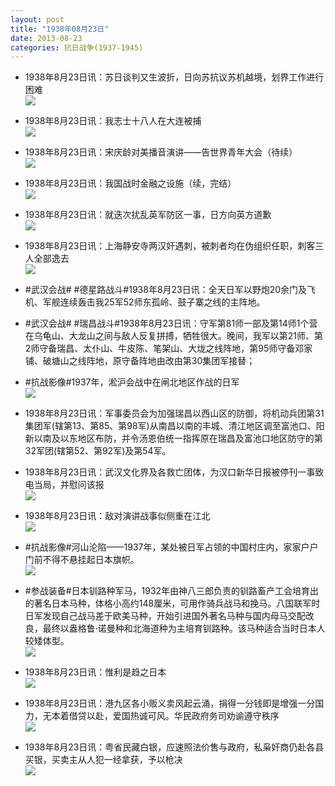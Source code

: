 ```yaml
---
layout: post
title: "1938年08月23日"
date: 2013-08-23
categories: 抗日战争(1937-1945)
---
```


<meta name="referrer" content="no-referrer" />

- 1938年8月23日讯：苏日谈判又生波折，日向苏抗议苏机越境，划界工作进行困难 <br/><img src="https://ww4.sinaimg.cn/large/aca367d8jw1e7wzvoptm7j20aw0psac6.jpg" />

- 1938年8月23日讯：我志士十八人在大连被捕 <br/><img src="https://ww2.sinaimg.cn/large/aca367d8jw1e7wy5cde26j207r06nwet.jpg" />

- 1938年8月23日讯：宋庆龄对美播音演讲——告世界青年大会（待续） <br/><img src="https://ww2.sinaimg.cn/large/aca367d8jw1e7wwgvwem5j20c10ja0wc.jpg" />

- 1938年8月23日讯：我国战时金融之设施（续，完结） <br/><img src="https://ww2.sinaimg.cn/large/aca367d8jw1e7wuojoa25j20c11d0n3j.jpg" />

- 1938年8月23日讯：就迭次扰乱英军防区一事，日方向英方道歉 <br/><img src="https://ww2.sinaimg.cn/large/aca367d8jw1e7wsxvu4l0j205v0craam.jpg" />

- 1938年8月23日讯：上海静安寺两汉奸遇刺，被刺者均在伪组织任职，刺客三人全部逸去 <br/><img src="https://ww1.sinaimg.cn/large/aca367d8jw1e7wph4v0xzj20870nrgn4.jpg" />

- #武汉会战# #德星路战斗#1938年8月23日讯：全天日军以野炮20余门及飞机、军舰连续轰击我25军52师东孤岭、鼓子寨之线的主阵地。 

- #武汉会战# #瑞昌战斗#1938年8月23日讯：守军第81师一部及第14师1个营在乌龟山、大龙山之间与敌人反复拼搏，牺牲很大。晚间，我军以第21师、第2师守备瑞昌、太仆山、牛皮陈、笔架山、大垅之线阵地，第95师守备邓家铺、破塘山之线阵地，原守备阵地由改由第30集团军接替； 

- #抗战影像#1937年，淞沪会战中在闸北地区作战的日军 <br/><img src="https://ww1.sinaimg.cn/large/aca367d8jw1e7wjzvvoymj20ot0jjdk5.jpg" />

- 1938年8月23日讯：军事委员会为加强瑞昌以西山区的防御，将机动兵团第31集团军(辖第13、第85、第98军)从南昌以南的丰城、清江地区调至富池口、阳新以南及以东地区布防，并令汤恩伯统一指挥原在瑞昌及富池口地区防守的第32军团(辖第52、第92军)及第54军。 

- 1938年8月23日讯：武汉文化界及各救亡团体，为汉口新华日报被停刊一事致电当局，并慰问该报 <br/><img src="https://ww2.sinaimg.cn/large/aca367d8jw1e7whq62z33j20bx0k5tac.jpg" />

- 1938年8月23日讯：敌对演讲战事似侧重在江北 <br/><img src="https://ww1.sinaimg.cn/large/aca367d8jw1e7wgt144ijj207m0lqjsg.jpg" />

- #抗战影像#河山沦陷——1937年，某处被日军占领的中国村庄内，家家户户门前不得不悬挂起日本旗帜。 <br/><img src="https://ww2.sinaimg.cn/large/aca367d8jw1e7weslbszdj20pa0jvq7f.jpg" />

- #参战装备#日本钏路种军马，1932年由神八三郎负责的钏路畜产工会培育出的著名日本马种，体格小高约148厘米，可用作骑兵战马和挽马。八国联军时日军发现自己战马差于欧美马种，开始引进国外著名马种与国内母马交配改良，最终以盎格鲁·诺曼种和北海道种为主培育钏路种。该马种适合当时日本人较矮体型。 <br/><img src="https://ww4.sinaimg.cn/large/aca367d8jw1e7wd2cttp9j208w0bjdg5.jpg" />

- 1938年8月23日讯：惟利是趋之日本 <br/><img src="https://ww2.sinaimg.cn/large/aca367d8jw1e7wblpxobuj20c11ca78u.jpg" />

- 1938年8月23日讯：港九区各小贩义卖风起云涌，捐得一分钱即是增强一分国力，无本着借贷以赴，爱国热诚可风。华民政府务司劝谕遵守秩序 <br/><img src="https://ww3.sinaimg.cn/large/aca367d8jw1e7w9v2q4ffj20c120ek02.jpg" />

- 1938年8月23日讯：粤省民藏白银，应速照法价售与政府，私枭奸商仍赴各县买银，买卖主从人犯一经拿获，予以枪决 <br/><img src="https://ww3.sinaimg.cn/large/aca367d8jw1e7w86xy5kfj20c10mpq4x.jpg" />

